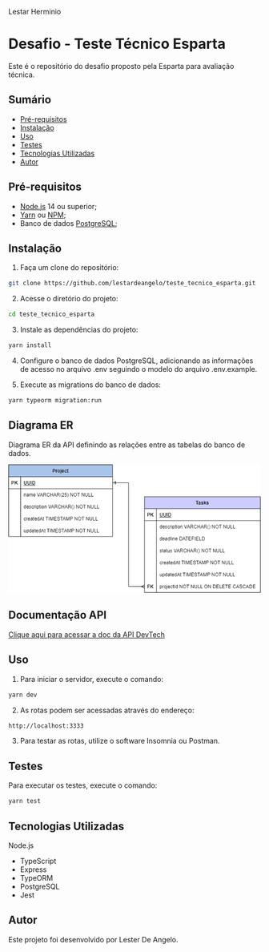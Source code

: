 Lestar Herminio
# Desafio - Teste Técnico Esparta

Este é o repositório do desafio proposto pela Esparta para avaliação técnica.

## Sumário
- [Pré-requisitos](#pré-requisitos)
- [Instalação](#instalação)
- [Uso](#uso)
- [Testes](#testes)
- [Tecnologias Utilizadas](#tecnologias-utilizadas)
- [Autor](#autor)

## Pré-requisitos
- <a name= 'Node.js' href='https://nodejs.org/en/'>Node.js</a> 14 ou superior;
- <a name= 'Yarn' href='https://yarnpkg.com/'>Yarn</a> ou <a name= 'Npm' href='https://www.npmjs.com/'>NPM</a>; 
- Banco de dados <a name= 'PostgreSQL' href='https://www.postgresql.org/'>PostgreSQL</a>;

## Instalação
1. Faça um clone do repositório:
```bash
git clone https://github.com/lestardeangelo/teste_tecnico_esparta.git
```

2. Acesse o diretório do projeto:
```bash
cd teste_tecnico_esparta
```
3. Instale as dependências do projeto:
```bash
yarn install
```
4. Configure o banco de dados PostgreSQL, adicionando as informações de acesso no arquivo .env seguindo o modelo do arquivo .env.example.

5. Execute as migrations do banco de dados:
```bash
yarn typeorm migration:run
```
## Diagrama ER

Diagrama ER da API definindo as relações entre as tabelas do banco de dados.

![DER](Diagrama_api_esparta.drawio.png)

## Documentação API
<a name= 'Documentação API desafio esparta' href='https://nodejs.org/en/'>Clique aqui para acessar a doc da API DevTech</a>

## Uso
1. Para iniciar o servidor, execute o comando:
```bash
yarn dev
```
2. As rotas podem ser acessadas através do endereço:
```bash
http://localhost:3333
```
3. Para testar as rotas, utilize o software Insomnia ou Postman.

## Testes
Para executar os testes, execute o comando:

```bash
yarn test
```
## Tecnologias Utilizadas

Node.js
- TypeScript
- Express
- TypeORM
- PostgreSQL
- Jest

## Autor
Este projeto foi desenvolvido por Lester De Angelo.